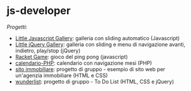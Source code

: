 js-developer
=====================

*Progetti:*

- [Little Javascript Gallery](https://github.com/lucia-c/lucia-c.github.io/tree/gh-pages/little-Javascript-gallery): galleria con sliding automatico (Javascript)
- [Little jQuery Gallery](https://github.com/lucia-c/lucia-c.github.io/tree/gh-pages/little-jQuery-Gallery): galleria con sliding e menu di navigazione avanti, indietro, play/stop (jQuery)
- [Racket Game](https://github.com/lucia-c/lucia-c.github.io/tree/gh-pages/racket-game): gioco del ping pong (javascript)
- [calendario-PHP](https://github.com/lucia-c/lucia-c.github.io/tree/gh-pages/calendario-PHP): calendario con navigazione mesi (PHP)
- [sito immobiliare](https://github.com/lucia-c/lucia-c.github.io/tree/gh-pages/sito-immobiliare): progetto di gruppo - esempio di sito web per un'agenzia immobiliare (HTML e CSS)
- [wunderlist](https://github.com/lucia-c/lucia-c.github.io/tree/gh-pages/wunderlist): progetto di gruppo - To Do List (HTML, CSS e jQuery)

